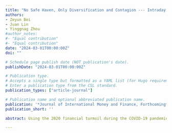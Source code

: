 ```yaml
---
title: "No Safe Haven, Only Diversification and Contagion --- Intraday Evidence around the COVID-19 Pandemic"
authors:
- Zeyun Bei
- Juan Lin
- Yinggnag Zhou
#author_notes:
#- "Equal contribution"
#- "Equal contribution"
date: "2024-03-01T00:00:00Z"
doi: ""

# Schedule page publish date (NOT publication's date).
publishDate: "2024-03-01T00:00:00Z"

# Publication type.
# Accepts a single type but formatted as a YAML list (for Hugo requirements).
# Enter a publication type from the CSL standard.
publication_types: ["article-journal"]

# Publication name and optional abbreviated publication name.
publication: '*Journal of International Money and Finance, Forthcoming*'
publication_short: ''

abstract: Using the 2020 financial turmoil during the COVID-19 pandemic as a laboratory, we examine contagion, safe-haven, and diversification effects across stocks, gold, and oil. We develop a unified approach to quantify these effects using multivariate downside-to-upside and downside-to-downside CoVaR measures. Although gold lost its safe-haven glitter in the early pandemic, a diversification benefit still existed in the form of reduced downside risk and upside potential. However, strong contagion among the three assets occurred after the worldwide pandemic was declared on March 11, 2020. Further analysis shows that pandemic-related fear diminished diversification benefits of gold investment and exacerbated contagion spillovers. 

---
```


